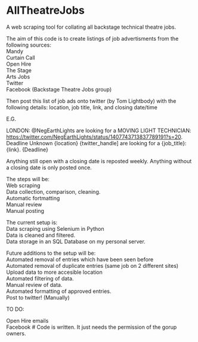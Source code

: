 # AllTheatreJobs
A web scraping tool for collating all backstage technical theatre jobs.

The aim of this code is to create listings of job advertisments from the following sources:  
Mandy  
Curtain Call  
Open Hire  
The Stage  
Arts Jobs  
Twitter  
Facebook (Backstage Theatre Jobs group)  


Then post this list of job ads onto twitter (by Tom Lightbody) with the following details:
location, job title, link, and closing date/time

E.G.

LONDON: @NegEarthLights are looking for a MOVING LIGHT TECHNICIAN: https://twitter.com/NegEarthLights/status/1407743713837789191?s=20. Deadline Unknown
{location} {twitter_handle] are looking for a {job_title}: {link}. {Deadline}

Anything still open with a closing date is reposted weekly. Anything without a closing date is only posted once.


The steps will be:  
Web scraping  
Data collection, comparison, cleaning.  
Automatic fortmatting  
Manual review  
Manual posting  

The current setup is:  
  Data scraping using Selenium in Python  
  Data is cleaned and filtered.  
  Data storage in an SQL Database on my personal server.  
  
Future additions to the setup will be:  
  Automated removal of entries which have been seen before  
  Automated removal of duplicate entries (same job on 2 different sites)  
  Upload data to more accesible location  
  Automated filtering of data.  
  Manual review of data.  
  Automated formatting of approved entries.  
  Post to twitter! (Manually)  



TO DO:

Open Hire emails  
Facebook # Code is written. It just needs the permission of the gorup owners.

